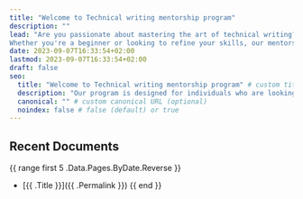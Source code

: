 ```yaml
---
title: "Welcome to Technical writing mentorship program"
description: ""
lead: "Are you passionate about mastering the art of technical writing? 
Whether you're a beginner or looking to refine your skills, our mentorship program offers invaluable guidance and support."
date: 2023-09-07T16:33:54+02:00
lastmod: 2023-09-07T16:33:54+02:00
draft: false
seo:
  title: "Welcome to Technical writing mentorship program" # custom title (optional)
  description: "Our program is designed for individuals who are looking to improve their technical writing skills and advance their careers in fields such as software development, community management, and developer advocacy." # custom description (recommended)
  canonical: "" # custom canonical URL (optional)
  noindex: false # false (default) or true
---
```


## Recent Documents

{{ range first 5 .Data.Pages.ByDate.Reverse }}

- [{{ .Title }}]({{ .Permalink }})
  {{ end }}
